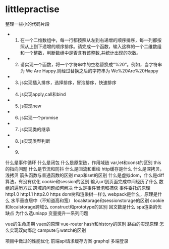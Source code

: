 # littlepractise
整理一些小的代码片段

+ 1. 在一个二维数组中，每一行都按照从左到右递增的顺序排序，每一列都按照从上到下递增的顺序排序。请完成一个函数，输入这样的一个二维数组和一个整数，判断数组中是否含有该整数,并统计出现的次数。
+ 2. 请实现一个函数，将一个字符串中的空格替换成“%20”。例如，当字符串为 We Are Happy.则经过替换之后的字符串为 We%20Are%20Happy
+ 3. js实现插入排序，选择排序，冒泡排序，快速排序
+ 4. js实现apply,call和bind
+ 5. js实现new
+ 6. js实现一个promise
+ 7. js实现类的继承
+ 8. js实现类型判断 
+ 9. 

什么是事件循环
什么是闭包
什么是原型链，作用域链
var,let和const的区别
this的指向问题
什么是节流和防抖
什么是回流和重绘
http缓存是什么
什么是深拷贝，浅拷贝
箭头函数与普通函数的区别
map和set的区别
什么是虚拟dom，什么是diff算法，有没有优化
cookie和session的区别
输入url到页面完成中间经历了什么
数组的遍历方式
跨域的问题如何解决
什么是事件冒泡和捕获
事件委托的原理
http1.0 http1.1 http2.0 https
dom树和渲染树一样么
webpack是什么，原理是什么
水平垂直居中（不知道高和宽）
localstorage和sessionstorage的区别   cookie和localstorage跨域么
construct和prototype的区别
回文数是什么
spa渲染的优缺点
为什么选uniapp
变量提升一系列问题

vue的生命周期
vuex的原理
vue-router  hash和history的区别 路由的实现原理
怎么实现双向绑定
campute与watch的区别

项目中做过的性能优化
前端api请求缓存方案
graphql
多端登录